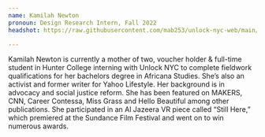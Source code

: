 ```yaml
---
name: Kamilah Newton
pronoun: Design Research Intern, Fall 2022
headshot: https://raw.githubusercontent.com/mab253/unlock-nyc-web/main/uploads/kn_bio.png

---
```

Kamilah Newton is currently a mother of two, voucher holder & full-time student in Hunter College interning with Unlock NYC to complete fieldwork qualifications for her bachelors degree in Africana Studies. She’s also an activist and former writer for Yahoo Lifestyle. Her background is in advocacy and social justice reform. She has been featured on MAKERS, CNN, Career Contessa, Miss Grass and Hello Beautiful among other publications. She participated in an Al Jazeera VR piece called “Still Here,” which premiered at the Sundance Film Festival and went on to win numerous awards. 